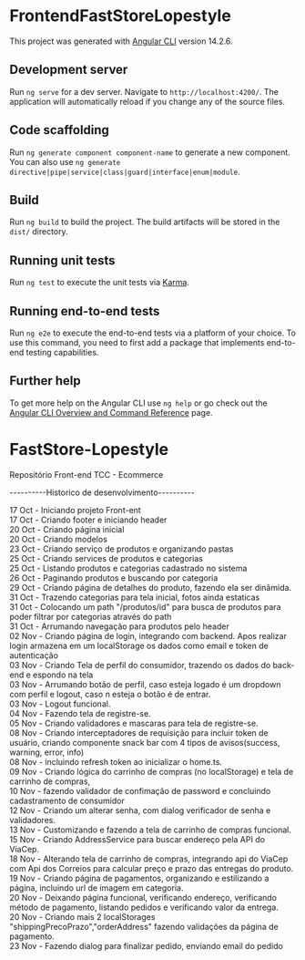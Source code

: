 # FrontendFastStoreLopestyle

This project was generated with [Angular CLI](https://github.com/angular/angular-cli) version 14.2.6.

## Development server

Run `ng serve` for a dev server. Navigate to `http://localhost:4200/`. The application will automatically reload if you change any of the source files.

## Code scaffolding

Run `ng generate component component-name` to generate a new component. You can also use `ng generate directive|pipe|service|class|guard|interface|enum|module`.

## Build

Run `ng build` to build the project. The build artifacts will be stored in the `dist/` directory.

## Running unit tests

Run `ng test` to execute the unit tests via [Karma](https://karma-runner.github.io).

## Running end-to-end tests

Run `ng e2e` to execute the end-to-end tests via a platform of your choice. To use this command, you need to first add a package that implements end-to-end testing capabilities.

## Further help

To get more help on the Angular CLI use `ng help` or go check out the [Angular CLI Overview and Command Reference](https://angular.io/cli) page.

# FastStore-Lopestyle
Repositório Front-end TCC - Ecommerce

----------Historico de desenvolvimento----------

17 Oct - Iniciando projeto Front-ent <br />
17 Oct - Criando footer e iniciando header <br />
20 Oct - Criando página inicial <br />
20 Oct - Criando modelos <br />
23 Oct - Criando serviço de produtos e organizando pastas <br />
25 Oct - Criando services de produtos e categorias <br />
25 Oct - Listando produtos e categorias cadastrado no sistema <br />
26 Oct - Paginando produtos e buscando por categoria <br />
29 Oct - Criando página de detalhes do produto, fazendo ela ser dinâmida. <br />
31 Oct - Trazendo categorias para tela inicial, fotos ainda estaticas <br />
31 0ct - Colocando um path "/produtos/id" para busca de produtos para poder filtrar por categorias através do path <br />
31 Oct - Arrumando navegação para produtos pelo header <br />
02 Nov - Criando página de login, integrando com backend. Apos realizar login armazena em um localStorage os dados como email e token de autenticação <br />
03 Nov - Criando Tela de perfil do consumidor, trazendo os dados do back-end e espondo na tela <br />
03 Nov - Arrumando botão de perfil, caso esteja logado é um dropdown com perfil e logout, caso n esteja o botão é de entrar. <br />
03 Nov - Logout funcional. <br />
04 Nov - Fazendo tela de registre-se. <br />
05 Nov - Criando validadores e mascaras para tela de registre-se. <br />
08 Nov - Criando interceptadores de requisição para incluir token de usuário, criando componente snack bar com 4 tipos de avisos(success, warning, error, info) <br />
08 Nov - incluindo refresh token ao inicializar o home.ts. <br />
09 Nov - Criando lógica do carrinho de compras (no localStorage) e tela de carrinho de compras, <br />
10 Nov - fazendo validador de confimação de password e concluindo cadastramento de consumidor<br />
12 Nov - Criando um alterar senha, com dialog verificador de senha e validadores.<br />
13 Nov - Customizando e fazendo a tela de carrinho de compras funcional.<br />
15 Nov - Criando AddressService para buscar endereço pela API do ViaCep.<br />
18 Nov - Alterando tela de carrinho de compras, integrando api do ViaCep com Api dos Correios para calcular preço e prazo das entregas do produto.<br />
19 Nov - Criando página de pagamentos, organizando e estilizando a página, incluindo url de imagem em categoria.<br />
20 Nov - Deixando página funcional, verificando endereço, verificando método de pagamento, listando pedidos e verificando valor da entrega.<br />
20 Nov - Criando mais 2 localStorages "shippingPrecoPrazo","orderAddress" fazendo validações da página de pagamento.<br />
23 Nov - Fazendo dialog para finalizar pedido, enviando email do pedido<br />

